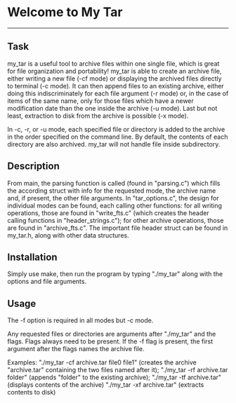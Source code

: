 # Welcome to My Tar
***

## Task
my_tar is a useful tool to archive files within one single file, which is great for file organization and portability!
my_tar is able to create an archive file, either writing a new file (-cf mode) or displaying the archived files directly to terminal (-c mode).
It can then append files to an existing archive, either doing this indiscriminately for each file argument (-r mode) or, in the case of items of the same name, only for those files which have a newer modification date than the one inside the archive (-u mode).
Last but not least, extraction to disk from the archive is possible (-x mode).

In -c, -r, or -u mode, each specified file or directory is added to the archive in the order specified on the command line. By default, the contents of each directory are also archived. my_tar will not handle file inside subdirectory.

## Description
From main, the parsing function is called (found in "parsing.c") which fills the according struct with info for the requested mode, the archive name and, if present, the other file arguments.
In "tar_options.c", the design for individual modes can be found, each calling other functions: for all writing operations, those are found in "write_fts.c" (which creates the header calling functions in "header_strings.c"); for other archive operations, those are found in "archive_fts.c".
The important file header struct can be found in my_tar.h, along with other data structures.

## Installation
Simply use make, then run the program by typing "./my_tar" along with the options and file arguments.

## Usage
The -f option is required in all modes but -c mode.

Any requested files or directories are arguments after "./my_tar" and the flags. Flags always need to be present. If the -f flag is present, the first argument after the flags names the archive file.

Examples: "./my_tar -cf archive.tar file0 file1" (creates the archive "archive.tar" containing the two files named after it);
"./my_tar -rf archive.tar folder" (appends "folder" to the existing archive);
"./my_tar -tf archive.tar" (displays contents of the archive)
"./my_tar -xf archive.tar" (extracts contents to disk)



